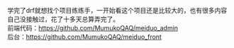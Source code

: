 学完了drf就想找个项目练练手，一开始看这个项目还是比较大的，也有很多内容自己没接触过，花了十多天总算弄完了。  
前端代码：https://github.com/MumukoQAQ/meiduo_admin  
后台：https://github.com/MumukoQAQ/meiduo_front

